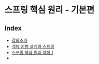 # 스프링 핵심 원리 - 기본편

## Index
- [강의소개](./01_intro.md)
- [객체 지향 설계와 스프링](./02_oop_spring.md)
- [스프링 핵심 원리 이해 1](./03_spring01.md)
- []()